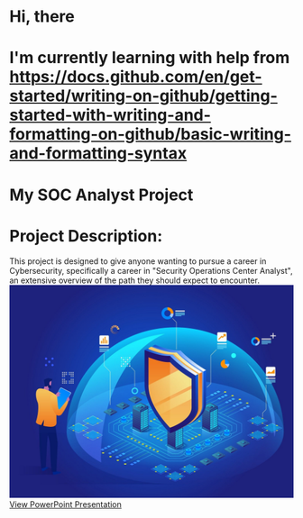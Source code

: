 # Hi, there
# I'm currently learning with help from https://docs.github.com/en/get-started/writing-on-github/getting-started-with-writing-and-formatting-on-github/basic-writing-and-formatting-syntax 
# My SOC Analyst Project
# Project Description: 
This project is designed to give anyone wanting to pursue a career in Cybersecurity, specifically a career in "Security Operations Center Analyst", an extensive overview of the path they should expect to encounter.  
![SOC Pic](https://github.com/Chillyjhm23/chilly-world/blob/main/SOC-analyst%20pic.jpg?raw=true)
[View PowerPoint Presentation](https://github.com/Chillyjhm23/chilly-world/blob/main/SOC%20Analyst%20Proposal%20(Final).pptx)

